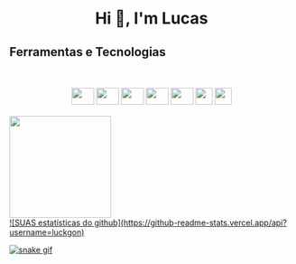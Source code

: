 <h1 align="center"> Hi 👋, I'm Lucas </h1>

## Ferramentas e Tecnologias
<br>
<div style="display: inline_block" align="center"><br>

  <img width="40" height="30" src="https://cdn.jsdelivr.net/gh/devicons/devicon/icons/html5/html5-original.svg">
  <img width="40" height="30" src="https://cdn.jsdelivr.net/gh/devicons/devicon/icons/css3/css3-original.svg">
  <img width="40" height="30" src="https://cdn.jsdelivr.net/gh/devicons/devicon/icons/javascript/javascript-original.svg">
  <img width="40" height="30" src="https://cdn.jsdelivr.net/gh/devicons/devicon/icons/react/react-original.svg">
  <img width="40" height="30" src="https://cdn.jsdelivr.net/gh/devicons/devicon/icons/sass/sass-original.svg">
  <img width="" height="30" src="https://upload.wikimedia.org/wikipedia/commons/c/c3/Python-logo-notext.svg">
  <img width="" height="30" src="https://www.svgrepo.com/show/303388/java-4-logo.svg">
  
</div>
<br>
<div>
<a href="https://github.com/seu-usuário-aqui">
<!--<img  height="200em" src="https://github-readme-stats.vercel.app/api/top-langs/?username=luckgon&layout=compact&langs_count=7&theme=dracula"/>-->
<img height="180em" src="https://github-readme-stats.vercel.app/api?username=luckgon&show_icons=true&theme=dracula&include_all_commits=true&count_private=true"/>
</div>
![SUAS estatísticas do github](https://github-readme-stats.vercel.app/api?username=luckgon)

<!--
[<img src="https://img.shields.io/badge/twitter-%231DA1F2.svg?&style=for-the-badge&logo=twitter&logoColor=white" />](https://twitter.com/USERNAME ) [<img src="https://img.shields.io/badge/medium-%2312100E.svg?&style=for-the-badge&logo=medium&logoColor=white" />](https://medium.com/ NOME DE USUÁRIO) [<img src="https://img.shields.io/badge/linkedin-%230077B5.svg?&style=for-the-badge&logo=linkedin&logoColor=white" />](https://www.linkedin .com/in/USERNAME/) [<img src = "https://img.shields.io/badge/instagram-%23E4405F.svg?&style=for-the-badge&logo=instagram&logoColor=white">](https: //www.instagram.com/NOME DE USUÁRIO/) [<img src = "https://img.shields.io/badge/facebook-%231877F2.svg?&style=for-the-badge&logo=facebook&logoColor=white">](https://www.facebook.com/USERNAME)


**luckgon/Luckgon** is a ✨ _special_ ✨ repository because its `README.md` (this file) appears on your GitHub profile.

Here are some ideas to get you started:

- 🔭 I’m currently working on ...
- 🌱 I’m currently learning ...
- 👯 I’m looking to collaborate on ...
- 🤔 I’m looking for help with ...
- 💬 Ask me about ...
- 📫 How to reach me: ...
- 😄 Pronouns: ...
- ⚡ Fun fact: ...
  -->
![snake gif](https://github.com/luckgon/luckgon/blob/output/github-contribution-grid-snake.svg)
